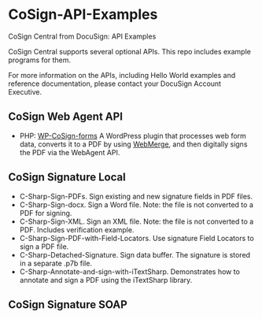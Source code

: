 # CoSign-API-Examples
CoSign Central from DocuSign: API Examples

CoSign Central supports several optional APIs. This repo includes example programs for them.

For more information on the APIs, including Hello World examples and reference documentation, please contact your DocuSign Account Executive.

## CoSign Web Agent API
- PHP: [WP-CoSign-forms](http://github.com/) A WordPress plugin that processes web form data, converts it to a PDF by using [WebMerge](http://webmerge.me), and then digitally signs the PDF via the WebAgent API.

## CoSign Signature Local
- C-Sharp-Sign-PDFs. Sign existing and new signature fields in PDF files.
- C-Sharp-Sign-docx. Sign a Word file. Note: the file is not converted to a PDF for signing. 
- C-Sharp-Sign-XML. Sign an XML file. Note: the file is not converted to a PDF. Includes verification example.
- C-Sharp-Sign-PDF-with-Field-Locators. Use signature Field Locators to sign a PDF file.
- C-Sharp-Detached-Signature. Sign data buffer. The signature is stored in a separate .p7b file.
- C-Sharp-Annotate-and-sign-with-iTextSharp. Demonstrates how to annotate and sign a PDF using the iTextSharp library.

## CoSign Signature SOAP

 